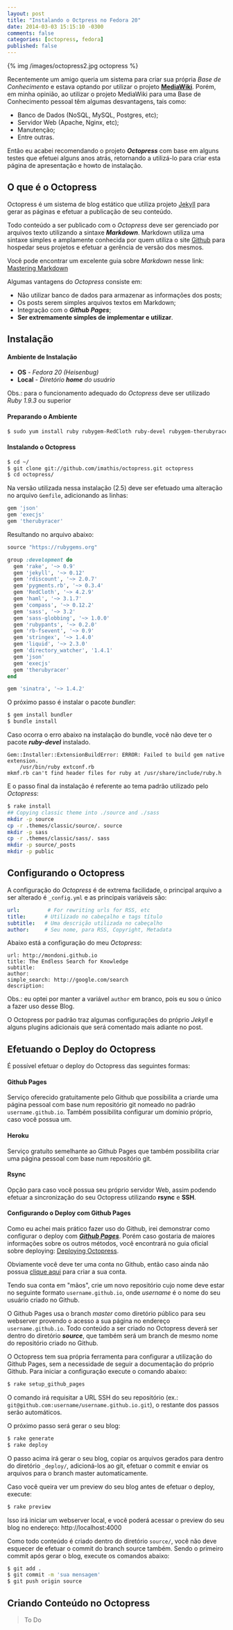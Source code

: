 ```yaml
---
layout: post
title: "Instalando o Octpress no Fedora 20"
date: 2014-03-03 15:15:10 -0300
comments: false
categories: [octopress, fedora]
published: false
---
```

{% img /images/octopress2.jpg octopress %}
<!-- more -->

Recentemente um amigo queria um sistema para criar sua própria _Base de Conhecimento_ e estava optando por utilizar o projeto __[MediaWiki](http://www.mediawiki.org/)__. Porém, em minha opinião, ao utilizar o projeto MediaWiki para uma Base de Conhecimento pessoal têm algumas desvantagens, tais como:

* Banco de Dados (NoSQL, MySQL, Postgres, etc);
* Servidor Web (Apache, Nginx, etc);
* Manutenção;
* Entre outras.

Então eu acabei recomendando o projeto __*Octopress*__ com base em alguns testes que efetuei alguns anos atrás, retornando a utilizá-lo para criar esta página de apresentação e howto de instalação.

## O que é o Octopress

Octopress é um sistema de blog estático que utiliza projeto [Jekyll](http://jekyllrb.com/) para gerar as páginas e efetuar a publicação de seu conteúdo.

Todo conteúdo a ser publicado com o _Octopress_ deve ser gerenciado por arquivos texto utilizando a sintaxe __*Markdown*__. Markdown utiliza uma sintaxe simples e amplamente conhecida por quem utiliza o site [Github](http://github.com) para hospedar seus projetos e efetuar a gerência de versão dos mesmos.

Você pode encontrar um excelente guia sobre _Markdown_ nesse link: [Mastering Markdown](http://guides.github.com/overviews/mastering-markdown/)

Algumas vantagens do _Octopress_ consiste em: 

* Não utilizar banco de dados para armazenar as informações dos posts;
* Os posts serem simples arquivos textos em Markdown;
* Integração com o __*Github Pages*__;
* __Ser extremamente simples de implementar e utilizar__.


## Instalação

#### Ambiente de Instalação

* __OS__ - _Fedora 20 (Heisenbug)_
* __Local__ - _Diretório **home** do usuário_

Obs.: para o funcionamento adequado do _Octopress_ deve ser utilizado _Ruby 1.9.3_ ou superior

#### Preparando o Ambiente

```bash
$ sudo yum install ruby rubygem-RedCloth ruby-devel rubygem-therubyracer gcc-c++
```

#### Instalando o Octopress

```bash
$ cd ~/
$ git clone git://github.com/imathis/octopress.git octopress
$ cd octopress/
```

Na versão utilizada nessa instalação (2.5) deve ser efetuado uma alteração no arquivo `Gemfile`, adicionando as linhas:

```ruby
gem 'json'
gem 'execjs'
gem 'therubyracer'
```

Resultando no arquivo abaixo:

```ruby
source "https://rubygems.org"

group :development do
  gem 'rake', '~> 0.9'
  gem 'jekyll', '~> 0.12'
  gem 'rdiscount', '~> 2.0.7'
  gem 'pygments.rb', '~> 0.3.4'
  gem 'RedCloth', '~> 4.2.9'
  gem 'haml', '~> 3.1.7'
  gem 'compass', '~> 0.12.2'
  gem 'sass', '~> 3.2'
  gem 'sass-globbing', '~> 1.0.0'
  gem 'rubypants', '~> 0.2.0'
  gem 'rb-fsevent', '~> 0.9'
  gem 'stringex', '~> 1.4.0'
  gem 'liquid', '~> 2.3.0'
  gem 'directory_watcher', '1.4.1'
  gem 'json'
  gem 'execjs'
  gem 'therubyracer'
end

gem 'sinatra', '~> 1.4.2'
```

O próximo passo é instalar o pacote *bundler*:

```bash
$ gem install bundler
$ bundle install 
```
Caso ocorra o erro abaixo na instalação do bundle, você não deve ter o pacote __*ruby-devel*__ instalado.

```
Gem::Installer::ExtensionBuildError: ERROR: Failed to build gem native extension.
    /usr/bin/ruby extconf.rb 
mkmf.rb can't find header files for ruby at /usr/share/include/ruby.h
```

E o passo final da instalação é referente ao tema padrão utilizado pelo _Octopress_:

```bash
$ rake install
## Copying classic theme into ./source and ./sass
mkdir -p source
cp -r .themes/classic/source/. source
mkdir -p sass
cp -r .themes/classic/sass/. sass
mkdir -p source/_posts
mkdir -p public
```

## Configurando o Octopress

A configuração do _Octopress_ é de extrema facilidade, o principal arquivo a ser alterado é `_config.yml` e as principais variáveis são:

```yaml
url:		 # For rewriting urls for RSS, etc
title:		# Utilizado no cabeçalho e tags título
subtitle:	# Uma descrição utilizada no cabeçalho
author:		# Seu nome, para RSS, Copyright, Metadata 
```

Abaixo está a configuração do meu _Octopress_:

```
url: http://mondoni.github.io
title: The Endless Search for Knowledge
subtitle:
author: 
simple_search: http://google.com/search
description:
```

Obs.: eu optei por manter a variável `author` em branco, pois eu sou o único a fazer uso desse Blog.

O Octopress por padrão traz algumas configurações do próprio _Jekyll_ e alguns plugins adicionais que será comentado mais adiante no post.

## Efetuando o Deploy do Octopress

É possível efetuar o deploy do Octopress das seguintes formas:

#### Github Pages

Serviço oferecido gratuitamente pelo Github que possibilita a criarde uma página pessoal com base num repositório git nomeado no padrão `username.github.io`. Também possibilita configurar um domínio próprio, caso você possua um.

#### Heroku

Serviço gratuíto semelhante ao Github Pages que também possibilita criar uma página pessoal com base num repositório git.

#### Rsync

Opção para caso você possua seu próprio servidor Web, assim podendo efetuar a sincronização do seu Octopress utilizando __rsync__ e __SSH__.

#### Configurando o Deploy com Github Pages

Como eu achei mais prático fazer uso do Github, irei demonstrar como configurar o deploy com __*[Github Pages](http://pages.github.com/)*__. Porém caso gostaria de maiores informações sobre os outros métodos, você encontrará no guia oficial sobre deploying: [Deploying Octopress](http://octopress.org/docs/deploying/).

Obviamente você deve ter uma conta no Github, então caso ainda não possua [clique aqui](https://github.com/join) para criar a sua conta.

Tendo sua conta em "mãos", crie um novo repositório cujo nome deve estar no seguinte formato `username.github.io`, onde _username_ é o nome do seu usuário criado no Github.

O Github Pages usa o branch _master_ como diretório público para seu webserver provendo o acesso a sua página no endereço `username.github.io`. Todo conteúdo a ser criado no Octopress deverá ser dentro do diretório __*source*__, que também será um branch de mesmo nome do repositório criado no Github.

O Octopress tem sua própria ferramenta para configurar a utilização do Github Pages, sem a necessidade de seguir a documentação do próprio Github. Para iniciar a configuração execute o comando abaixo:

```bash
$ rake setup_github_pages
```

O comando irá requisitar a URL SSH do seu repositório (ex.: `git@github.com:username/username.github.io.git`), o restante dos passos serão automáticos.

O próximo passo será gerar o seu blog:

```bash
$ rake generate
$ rake deploy
```

O passo acima irá gerar o seu blog, copiar os arquivos gerados para dentro do diretório `_deploy/`, adicioná-los ao git, efetuar o commit e enviar os arquivos para o branch master automaticamente.

Caso você queira ver um preview do seu blog antes de efetuar o deploy, execute:

```bash
$ rake preview
```

Isso irá iniciar um webserver local, e você poderá acessar o preview do seu blog no endereço: http://localhost:4000

Como todo conteúdo é criado dentro do diretório `source/`, você não deve esquecer de efetuar o commit do branch source também. Sendo o primeiro commit após gerar o blog, execute os comandos abaixo:

```bash
$ git add .
$ git commit -m 'sua mensagem'
$ git push origin source
```



## Criando Conteúdo no Octopress

> To Do
